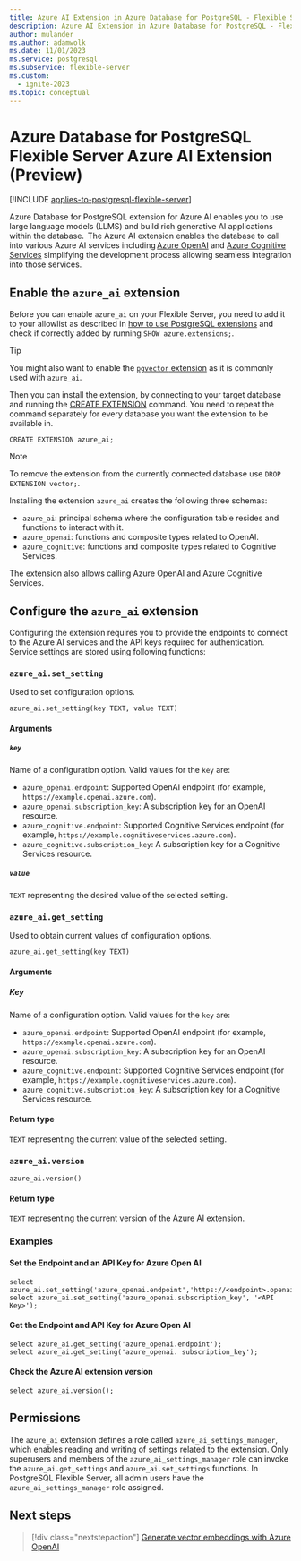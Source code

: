 ```yaml
---
title: Azure AI Extension in Azure Database for PostgreSQL - Flexible Server
description: Azure AI Extension in Azure Database for PostgreSQL - Flexible Server
author: mulander
ms.author: adamwolk
ms.date: 11/01/2023
ms.service: postgresql
ms.subservice: flexible-server
ms.custom:
  - ignite-2023
ms.topic: conceptual
---
```


# Azure Database for PostgreSQL Flexible Server Azure AI Extension (Preview)

[!INCLUDE [applies-to-postgresql-flexible-server](../includes/applies-to-postgresql-flexible-server.md)]

Azure Database for PostgreSQL extension for Azure AI enables you to use large language models (LLMS) and build rich generative AI applications within the database.  The Azure AI extension enables the database to call into various Azure AI services including [Azure OpenAI](../../ai-services/openai/overview.md) and [Azure Cognitive Services](https://azure.microsoft.com/products/ai-services/cognitive-search/) simplifying the development process allowing seamless integration into those services. 

## Enable the `azure_ai` extension

Before you can enable `azure_ai` on your Flexible Server, you need to add it to your allowlist as described in [how to use PostgreSQL extensions](./concepts-extensions.md#how-to-use-postgresql-extensions) and check if correctly added by running `SHOW azure.extensions;`.

> [!TIP]
> You might also want to enable the [`pgvector` extension](./how-to-use-pgvector.md) as it is commonly used with `azure_ai`.

Then you can install the extension, by connecting to your target database and running the [CREATE EXTENSION](https://www.postgresql.org/docs/current/static/sql-createextension.html) command. You need to repeat the command separately for every database you want the extension to be available in.

```postgresql
CREATE EXTENSION azure_ai;
```

> [!NOTE]
> To remove the extension from the currently connected database use `DROP EXTENSION vector;`.

Installing the extension `azure_ai` creates the following three schemas:

* `azure_ai`: principal schema where the configuration table resides and functions to interact with it. 
* `azure_openai`: functions and composite types related to OpenAI. 
* `azure_cognitive`: functions and composite types related to Cognitive Services. 

The extension also allows calling Azure OpenAI and Azure Cognitive Services.

## Configure the `azure_ai` extension

Configuring the extension requires you to provide the endpoints to connect to the Azure AI services and the API keys required for authentication. Service settings are stored using following functions:

### `azure_ai.set_setting`

Used to set configuration options.

```postgresql
azure_ai.set_setting(key TEXT, value TEXT)
```

#### Arguments
##### `key`

Name of a configuration option. Valid values for the `key` are:
* `azure_openai.endpoint`: Supported OpenAI endpoint (for example, `https://example.openai.azure.com`).
* `azure_openai.subscription_key`: A subscription key for an OpenAI resource. 
* `azure_cognitive.endpoint`: Supported Cognitive Services endpoint (for example, `https://example.cognitiveservices.azure.com`).
* `azure_cognitive.subscription_key`: A subscription key for a Cognitive Services resource.

##### `value`

`TEXT` representing the desired value of the selected setting.


### `azure_ai.get_setting`

Used to obtain current values of configuration options.

```postgresql
azure_ai.get_setting(key TEXT)
```

#### Arguments

##### Key

Name of a configuration option. Valid values for the `key` are:
* `azure_openai.endpoint`: Supported OpenAI endpoint (for example, `https://example.openai.azure.com`).
* `azure_openai.subscription_key`: A subscription key for an OpenAI resource. 
* `azure_cognitive.endpoint`: Supported Cognitive Services endpoint (for example, `https://example.cognitiveservices.azure.com`).
* `azure_cognitive.subscription_key`: A subscription key for a Cognitive Services resource.


#### Return type
`TEXT` representing the current value of the selected setting.

### `azure_ai.version`

```postgresql
azure_ai.version()
```

#### Return type

`TEXT` representing the current version of the Azure AI extension.

### Examples

#### Set the Endpoint and an API Key for Azure Open AI

```postgresql
select azure_ai.set_setting('azure_openai.endpoint','https://<endpoint>.openai.azure.com'); 
select azure_ai.set_setting('azure_openai.subscription_key', '<API Key>'); 
```

#### Get the Endpoint and API Key for Azure Open AI

```postgresql
select azure_ai.get_setting('azure_openai.endpoint');
select azure_ai.get_setting('azure_openai. subscription_key');
```

#### Check the Azure AI extension version

```postgresql
select azure_ai.version();
```

## Permissions

The `azure_ai` extension defines a role called `azure_ai_settings_manager`, which enables reading and writing of settings related to the extension.  Only superusers and members of the `azure_ai_settings_manager` role can invoke the `azure_ai.get_settings` and `azure_ai.set_settings` functions. In PostgreSQL Flexible Server, all admin users have the `azure_ai_settings_manager` role assigned.

## Next steps

> [!div class="nextstepaction"]
> [Generate vector embeddings with Azure OpenAI](./generative-ai-azure-openai.md)
